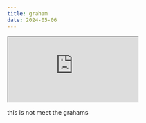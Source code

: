 ```yaml
---
title: graham
date: 2024-05-06
---
```


<iframe src="https://www.youtube.com/embed/7FQpjCauL0w"></iframe>

this is not meet the grahams
